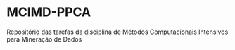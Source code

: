 # MCIMD-PPCA
Repositório das tarefas da disciplina de Métodos Computacionais Intensivos para Mineração de Dados
